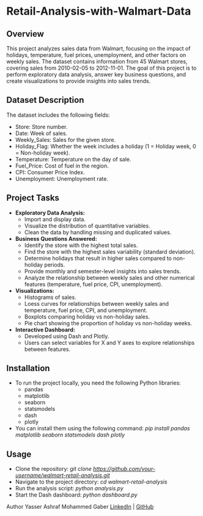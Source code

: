 # Retail-Analysis-with-Walmart-Data
## Overview
This project analyzes sales data from Walmart, focusing on the impact of holidays, temperature, fuel prices, unemployment, and other factors on weekly sales. The dataset contains information from 45 Walmart stores, covering sales from 2010-02-05 to 2012-11-01. The goal of this project is to perform exploratory data analysis, answer key business questions, and create visualizations to provide insights into sales trends.

## Dataset Description
The dataset includes the following fields:
* Store: Store number.
* Date: Week of sales.
* Weekly_Sales: Sales for the given store.
* Holiday_Flag: Whether the week includes a holiday (1 = Holiday week, 0 = Non-holiday week).
* Temperature: Temperature on the day of sale.
* Fuel_Price: Cost of fuel in the region.
* CPI: Consumer Price Index.
* Unemployment: Unemployment rate.

## Project Tasks
* **Exploratory Data Analysis:**
  * Import and display data.
  * Visualize the distribution of quantitative variables.
  * Clean the data by handling missing and duplicated values.
* **Business Questions Answered:**
  * Identify the store with the highest total sales.
  * Find the store with the highest sales variability (standard deviation).
  * Determine holidays that result in higher sales compared to non-holiday periods.
  * Provide monthly and semester-level insights into sales trends.
  * Analyze the relationship between weekly sales and other numerical features (temperature, fuel price, CPI, unemployment).
* **Visualizations:**
  * Histograms of sales.
  * Loess curves for relationships between weekly sales and temperature, fuel price, CPI, and unemployment.
  * Boxplots comparing holiday vs non-holiday sales.
  * Pie chart showing the proportion of holiday vs non-holiday weeks.
* **Interactive Dashboard:**
  * Developed using Dash and Plotly.
  * Users can select variables for X and Y axes to explore relationships between features.

## Installation
* To run the project locally, you need the following Python libraries:
  * pandas
  * matplotlib
  * seaborn
  * statsmodels
  * dash
  * plotly
* You can install them using the following command:
_pip install pandas matplotlib seaborn statsmodels dash plotly_

## Usage
* Clone the repository:
_git clone https://github.com/your-username/walmart-retail-analysis.git_
* Navigate to the project directory:
_cd walmart-retail-analysis_
* Run the analysis script:
_python analysis.py_
* Start the Dash dashboard:
_python dashboard.py_

Author
Yasser Ashraf Mohammed Gaber
[LinkedIn]([https://www.linkedin.com/in/yasserashraf/]) | [GitHub]([url](https://www.linkedin.com/in/yasserashraf/))

